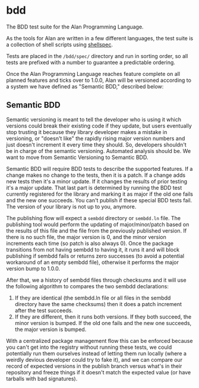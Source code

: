 # bdd

The BDD test suite for the Alan Programming Language.

As the tools for Alan are written in a few different languages, the test suite is a collection of shell scripts using [shellspec](https://shellspec.info/).

Tests are placed in the `/bdd/spec/` directory and run in sorting order, so all tests are prefixed with a number to guarantee a predictable ordering.

Once the Alan Programming Language reaches feature complete on all planned features and ticks over to 1.0.0, Alan will be versioned according to a system we have defined as "Semantic BDD," described below:

## Semantic BDD

Semantic versioning is meant to tell the developer who is using it which versions could break their existing code if they update, but users eventually stop trusting it because they library developer makes a mistake in versioning, or "doesn't like" the rapidly rising major version numbers and just doesn't increment it every time they should. So, developers shouldn't be in charge of the semantic versioning. Automated analysis should be. We want to move from Semantic Versioning to Semantic BDD. 

Semantic BDD will require BDD tests to describe the supported features. If a change makes no change to the tests, then it is a patch. If a change adds new tests then it's a minor update. If it changes the results of prior testing it's a major update. That last part is determined by running the BDD test currently registered for the library and marking it as major if the old one fails and the new one succeeds. You can't publish if these special BDD tests fail. The version of your library is not up to you, anymore.

The publishing flow will expect a `sembdd` directory or `sembdd.ln` file. The publishing tool would perform the updating of major/minor/patch based on the results of this file and the file from the previously published version. If there is no such file, the major version is 0, and the minor version increments each time (so patch is also always 0). Once the package transitions from not having sembdd to having it, it runs it and will block publishing if sembdd fails or returns zero successes (to avoid a potential workaround of an empty sembdd file), otherwise it performs the major version bump to 1.0.0.

After that, we a history of sembdd files through checksums and it will use the following algorithm to compares the two sembdd declarations:

1. If they are identical (the sembdd.ln file or all files in the sembdd directory have the same checksums) then it does a patch increment after the test succeeds.
2. If they are different, then it runs both versions. If they both succeed, the minor version is bumped. If the old one fails and the new one succeeds, the major version is bumped.

With a centralized package management flow this can be enforced because you can't get into the registry without running these tests, we could potentially run them ourselves instead of letting them run locally (where a weirdly devious developer could try to fake it), and we can compare our record of expected versions in the publish branch versus what's in their repository and freeze things if it doesn't match the expected value (or have tarballs with bad signatures).